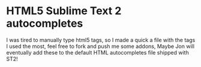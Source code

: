# HTML5 Sublime Text 2 autocompletes

I was tired to manually type html5 tags, so I made a quick a file with the tags I used the most, feel free to fork and push me some addons, Maybe Jon will eventually add these to the default HTML autocompletes file shipped with ST2!